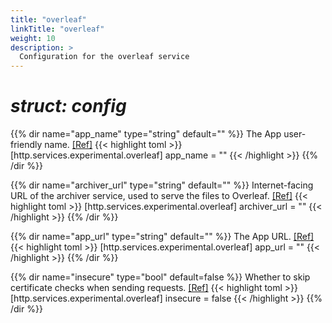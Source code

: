 ```yaml
---
title: "overleaf"
linkTitle: "overleaf"
weight: 10
description: >
  Configuration for the overleaf service
---
```


# _struct: config_

{{% dir name="app_name" type="string" default="" %}}
The App user-friendly name. [[Ref]](https://github.com/cs3org/reva/tree/master/internal/http/services/experimental/overleaf/overleaf.go#L58)
{{< highlight toml >}}
[http.services.experimental.overleaf]
app_name = ""
{{< /highlight >}}
{{% /dir %}}

{{% dir name="archiver_url" type="string" default="" %}}
Internet-facing URL of the archiver service, used to serve the files to Overleaf. [[Ref]](https://github.com/cs3org/reva/tree/master/internal/http/services/experimental/overleaf/overleaf.go#L59)
{{< highlight toml >}}
[http.services.experimental.overleaf]
archiver_url = ""
{{< /highlight >}}
{{% /dir %}}

{{% dir name="app_url" type="string" default="" %}}
The App URL. [[Ref]](https://github.com/cs3org/reva/tree/master/internal/http/services/experimental/overleaf/overleaf.go#L60)
{{< highlight toml >}}
[http.services.experimental.overleaf]
app_url = ""
{{< /highlight >}}
{{% /dir %}}

{{% dir name="insecure" type="bool" default=false %}}
Whether to skip certificate checks when sending requests. [[Ref]](https://github.com/cs3org/reva/tree/master/internal/http/services/experimental/overleaf/overleaf.go#L61)
{{< highlight toml >}}
[http.services.experimental.overleaf]
insecure = false
{{< /highlight >}}
{{% /dir %}}

